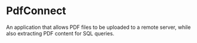 # PdfConnect
An application that allows PDF files to be uploaded to a remote server, while also extracting PDF content for SQL queries.
